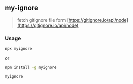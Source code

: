 ## my-ignore

> fetch gitignore file form [https://gitignore.io/api/node](https://gitignore.io/api/node)

### Usage

```bash
npx myignore

```

or 

```bash
npm install -g myignore

myignore

```